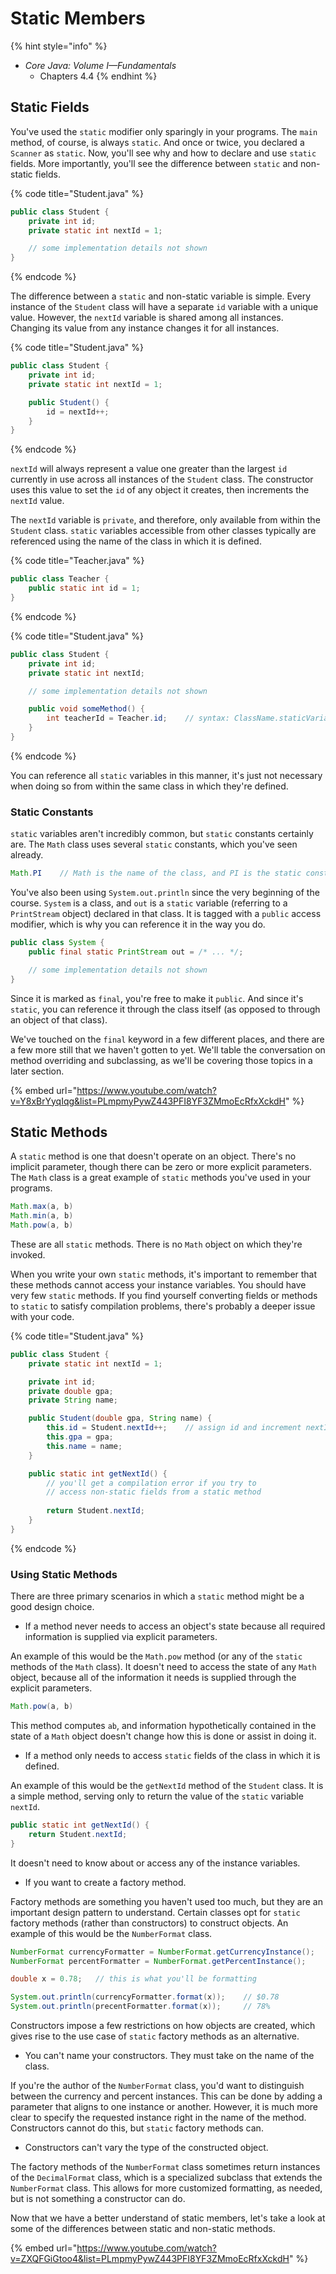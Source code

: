 # Static Members

{% hint style="info" %}
* _Core Java: Volume I—Fundamentals_
  * Chapters 4.4
{% endhint %}

## Static Fields

You've used the `static` modifier only sparingly in your programs. The `main` method, of course, is always `static`. And once or twice, you declared a `Scanner` as `static`. Now, you'll see why and how to declare and use `static` fields. More importantly, you'll see the difference between `static` and non-static fields.

{% code title="Student.java" %}
```java
public class Student {
    private int id;
    private static int nextId = 1;

    // some implementation details not shown
}
```
{% endcode %}

The difference between a `static` and non-static variable is simple. Every instance of the `Student` class will have a separate `id` variable with a unique value. However, the `nextId` variable is shared among all instances. Changing its value from any instance changes it for all instances.

{% code title="Student.java" %}
```java
public class Student {
    private int id;
    private static int nextId = 1;

    public Student() {
        id = nextId++;
    }
}
```
{% endcode %}

`nextId` will always represent a value one greater than the largest `id` currently in use across all instances of the `Student` class. The constructor uses this value to set the `id` of any object it creates, then increments the `nextId` value.

The `nextId` variable is `private`, and therefore, only available from within the `Student` class. `static` variables accessible from other classes typically are referenced using the name of the class in which it is defined.

{% code title="Teacher.java" %}
```java
public class Teacher {
    public static int id = 1;
}
```
{% endcode %}

{% code title="Student.java" %}
```java
public class Student {
    private int id;
    private static int nextId;

    // some implementation details not shown

    public void someMethod() {
        int teacherId = Teacher.id;    // syntax: ClassName.staticVariableName
    }
}
```
{% endcode %}

You can reference all `static` variables in this manner, it's just not necessary when doing so from within the same class in which they're defined.

### Static Constants

`static` variables aren't incredibly common, but `static` constants certainly are. The `Math` class uses several `static` constants, which you've seen already.

```java
Math.PI    // Math is the name of the class, and PI is the static constant
```

You've also been using `System.out.println` since the very beginning of the course. `System` is a class, and `out` is a `static` variable \(referring to a `PrintStream` object\) declared in that class. It is tagged with a `public` access modifier, which is why you can reference it in the way you do.

```java
public class System {
    public final static PrintStream out = /* ... */;

    // some implementation details not shown
}
```

Since it is marked as `final`, you're free to make it `public`. And since it's `static`, you can reference it through the class itself \(as opposed to through an object of that class\).

We've touched on the `final` keyword in a few different places, and there are a few more still that we haven't gotten to yet. We'll table the conversation on method overriding and subclassing, as we'll be covering those topics in a later section.

{% embed url="https://www.youtube.com/watch?v=Y8xBrYyqIqg&list=PLmpmyPywZ443PFI8YF3ZMmoEcRfxXckdH" %}

## Static Methods

A `static` method is one that doesn't operate on an object. There's no implicit parameter, though there can be zero or more explicit parameters. The `Math` class is a great example of `static` methods you've used in your programs.

```java
Math.max(a, b)
Math.min(a, b)
Math.pow(a, b)
```

These are all `static` methods. There is no `Math` object on which they're invoked.

When you write your own `static` methods, it's important to remember that these methods cannot access your instance variables. You should have very few `static` methods. If you find yourself converting fields or methods to `static` to satisfy compilation problems, there's probably a deeper issue with your code.

{% code title="Student.java" %}
```java
public class Student {
    private static int nextId = 1;

    private int id;
    private double gpa;
    private String name;

    public Student(double gpa, String name) {
        this.id = Student.nextId++;    // assign id and increment nextId
        this.gpa = gpa;
        this.name = name;
    }

    public static int getNextId() {
        // you'll get a compilation error if you try to
        // access non-static fields from a static method
        
        return Student.nextId;
    }
}
```
{% endcode %}

### Using Static Methods

There are three primary scenarios in which a `static` method might be a good design choice.

* If a method never needs to access an object's state because all required information is supplied via explicit parameters.

An example of this would be the `Math.pow` method \(or any of the `static` methods of the `Math` class\). It doesn't need to access the state of any `Math` object, because all of the information it needs is supplied through the explicit parameters.

```java
Math.pow(a, b)
```

This method computes `ab`, and information hypothetically contained in the state of a `Math` object doesn't change how this is done or assist in doing it.

* If a method only needs to access `static` fields of the class in which it is defined.

An example of this would be the `getNextId` method of the `Student` class. It is a simple method, serving only to return the value of the `static` variable `nextId`.

```java
public static int getNextId() {
    return Student.nextId;
}
```

It doesn't need to know about or access any of the instance variables.

* If you want to create a factory method.

Factory methods are something you haven't used too much, but they are an important design pattern to understand. Certain classes opt for `static` factory methods \(rather than constructors\) to construct objects. An example of this would be the `NumberFormat` class.

```java
NumberFormat currencyFormatter = NumberFormat.getCurrencyInstance();
NumberFormat percentFormatter = NumberFormat.getPercentInstance();

double x = 0.78;   // this is what you'll be formatting

System.out.println(currencyFormatter.format(x));    // $0.78
System.out.println(precentFormatter.format(x));     // 78%
```

Constructors impose a few restrictions on how objects are created, which gives rise to the use case of `static` factory methods as an alternative.

* You can't name your constructors. They must take on the name of the class.

If you're the author of the `NumberFormat` class, you'd want to distinguish between the currency and percent instances. This can be done by adding a parameter that aligns to one instance or another. However, it is much more clear to specify the requested instance right in the name of the method. Constructors cannot do this, but `static` factory methods can.

* Constructors can't vary the type of the constructed object.

The factory methods of the `NumberFormat` class sometimes return instances of the `DecimalFormat` class, which is a specialized subclass that extends the `NumberFormat` class. This allows for more customized formatting, as needed, but is not something a constructor can do.

Now that we have a better understand of static members, let's take a look at some of the differences between static and non-static methods.

{% embed url="https://www.youtube.com/watch?v=ZXQFGiGtoo4&list=PLmpmyPywZ443PFI8YF3ZMmoEcRfxXckdH" %}

